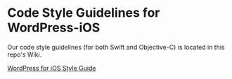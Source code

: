 # Code Style Guidelines for WordPress-iOS

Our code style guidelines (for both Swift and Objective-C) is located in this repo's Wiki. 

[WordPress for iOS Style Guide](https://github.com/wordpress-mobile/WordPress-iOS/wiki/WordPress-for-iOS-Style-Guide)
